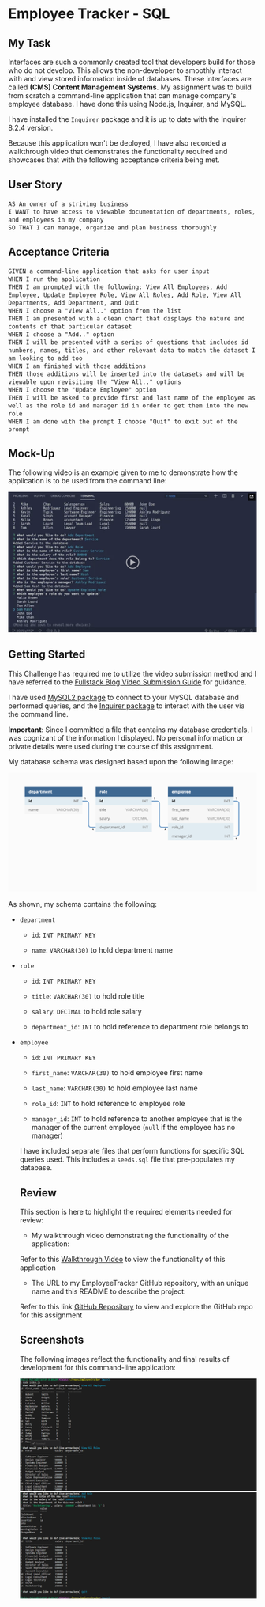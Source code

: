 # Employee Tracker - SQL

## My Task

Interfaces are such a commonly created tool that developers build for those who do not develop. This allows the non-developer to smoothly interact with and view stored information inside of databases. These interfaces are called **(CMS) Content Management Systems**. My assignment was to build from scratch a command-line application that can manage company's employee database. I have done this using Node.js, Inquirer, and MySQL.

I have installed the `Inquirer` package and it is up to date with the Inquirer 8.2.4 version.

Because this application won't be deployed, I have also recorded a walkthrough video that demonstrates the functionality required and showcases that with the following acceptance criteria being met.

## User Story

```
AS An owner of a striving business
I WANT to have access to viewable documentation of departments, roles, and employees in my company 
SO THAT I can manage, organize and plan business thoroughly 
```

## Acceptance Criteria

```
GIVEN a command-line application that asks for user input
WHEN I run the application
THEN I am prompted with the following: View All Employees, Add Employee, Update Employee Role, View All Roles, Add Role, View All Departments, Add Department, and Quit
WHEN I choose a "View All.." option from the list 
THEN I am presented with a clean chart that displays the nature and contents of that particular dataset
WHEN I choose a "Add.." option 
THEN I will be presented with a series of questions that includes id numbers, names, titles, and other relevant data to match the dataset I am looking to add too
WHEN I am finished with those additions
THEN those additions will be inserted into the datasets and will be viewable upon revisiting the "View All.." options 
WHEN I choose the "Update Employee" option
THEN I will be asked to provide first and last name of the employee as well as the role id and manager id in order to get them into the new role
WHEN I am done with the prompt I choose "Quit" to exit out of the prompt
```

## Mock-Up

The following video is an example given to me to demonstrate how the application is to be used from the command line:

[![A video thumbnail shows the command-line employee management application with a play button overlaying the view.](./Assets/12-sql-homework-video-thumbnail.png)](https://2u-20.wistia.com/medias/2lnle7xnpk)

## Getting Started

This Challenge has required me to utilize the video submission method and I have referred to the [Fullstack Blog Video Submission Guide](https://coding-boot-camp.github.io/full-stack/computer-literacy/video-submission-guide) for guidance.

I have used [MySQL2 package](https://www.npmjs.com/package/mysql2) to connect to your MySQL database and performed queries, and the [Inquirer package](https://www.npmjs.com/package/inquirer/v/8.2.4) to interact with the user via the command line.

**Important**: Since I committed a file that contains my database credentials, I was cognizant of the information I displayed. No personal information or private details were used during the course of this assignment.

My database schema was designed based upon the following image:

![Database schema includes tables labeled “employee,” role,” and “department.”](./assets/12-sql-homework-demo-01.png)

As shown, my schema contains the following:

* `department`

    * `id`: `INT PRIMARY KEY`

    * `name`: `VARCHAR(30)` to hold department name

* `role`

    * `id`: `INT PRIMARY KEY`

    * `title`: `VARCHAR(30)` to hold role title

    * `salary`: `DECIMAL` to hold role salary

    * `department_id`: `INT` to hold reference to department role belongs to

* `employee`

    * `id`: `INT PRIMARY KEY`

    * `first_name`: `VARCHAR(30)` to hold employee first name

    * `last_name`: `VARCHAR(30)` to hold employee last name

    * `role_id`: `INT` to hold reference to employee role

    * `manager_id`: `INT` to hold reference to another employee that is the manager of the current employee (`null` if the employee has no manager)

    I have included separate files that perform functions for specific SQL queries used. This includes a `seeds.sql` file that pre-populates my database.

    ## Review

    This section is here to highlight the required elements needed for review:

    * My walkthrough video demonstrating the functionality of the application:

    Refer to this [Walkthrough Video](https://drive.google.com/file/d/1T-RyWl9JdJJnbQ53PikV4AbXhEEf5nE3/view) to view the functionality of this application
    

    * The URL to my EmployeeTracker GitHub repository, with an unique name and this README to describe the project:

    Refer to this link [GitHub Repository](https://github.com/TheKhalidGibson/EmployeeTracker) to view and explore the GitHub repo for this assignment

    ## Screenshots

    The following images reflect the functionality and final results of development for this command-line application:
    
    ![Image showing the application being run in the terminal and some of its results](./assets/img2.png)
    ![Image showing the application being run in the terminal and some of its results](./assets/img1.png)
    